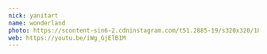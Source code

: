 ```yaml
---
nick: yanitart
name: wonderland
photo: https://scontent-sin6-2.cdninstagram.com/t51.2885-19/s320x320/18299530_1009086935893625_3423199422945689600_a.jpg
web: https://youtu.be/iWg_GjElB1M
---
```


